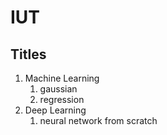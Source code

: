 # IUT

## Titles

1. Machine Learning
    1. gaussian
    2. regression
2. Deep Learning
    1. neural network from scratch
